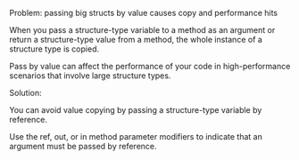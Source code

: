 Problem: passing big structs by value causes copy and performance hits

When you pass a structure-type variable to a method as an argument or return a structure-type value from a method, the whole instance of a structure type is copied. 

Pass by value can affect the performance of your code in high-performance scenarios that involve large structure types.

Solution:

You can avoid value copying by passing a structure-type variable by reference. 

Use the ref, out, or in method parameter modifiers to indicate that an argument must be passed by reference.